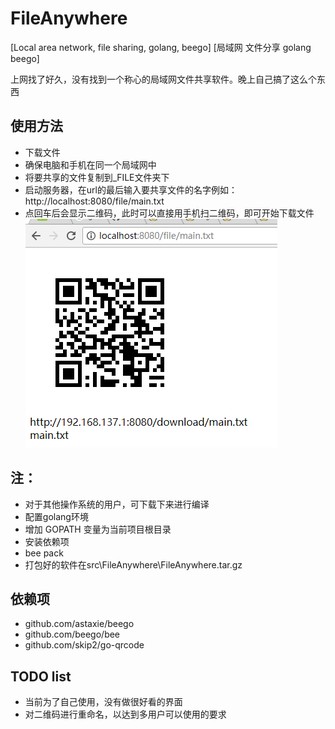 # FileAnywhere

[Local area network, file sharing, golang, beego]
[局域网 文件分享 golang beego]

上网找了好久，没有找到一个称心的局域网文件共享软件。晚上自己搞了这么个东西

## 使用方法
* 下载文件[]()
* 确保电脑和手机在同一个局域网中
* 将要共享的文件复制到_FILE文件夹下
* 启动服务器，在url的最后输入要共享文件的名字例如：http://localhost:8080/file/main.txt
* 点回车后会显示二维码，此时可以直接用手机扫二维码，即可开始下载文件
![实例](example.png)

## 注：
* 对于其他操作系统的用户，可下载下来进行编译
* 配置golang环境
* 增加 GOPATH 变量为当前项目根目录
* 安装依赖项
* bee pack
* 打包好的软件在src\FileAnywhere\FileAnywhere.tar.gz

## 依赖项
* github.com/astaxie/beego
* github.com/beego/bee
* github.com/skip2/go-qrcode

## TODO list
* 当前为了自己使用，没有做很好看的界面
* 对二维码进行重命名，以达到多用户可以使用的要求
